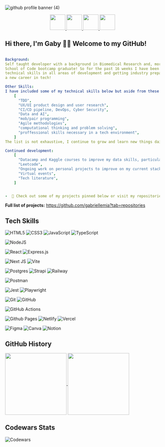 
![github profile banner (4)](https://github.com/gabriellemia/gabriellemia/assets/78322726/d697a821-98ed-4810-aff4-a511dfe71098)


<div align="center">
  
<a href="https://www.linkedin.com/in/gabriellemia/" target="_blank">
  <img height="50" src="https://github.com/gabriellemia/gabriellemia/assets/78322726/f284117d-7e7e-4c70-9a9d-19d84f1cd134"/>
</a>

<a href="https://github.com/gabriellemia" target="_blank">
  <img height="50" src="https://github.com/gabriellemia/gabriellemia/assets/78322726/580b330f-bc70-48ac-a515-82a09c7b4c98"/>
</a>

<a href="https://gabriellemia.me/" target="_blank">
  <img height="50" src="https://github.com/gabriellemia/gabriellemia/assets/78322726/d4b47a29-20cd-46ac-926f-2a573da3532c"/>
</a>

<a href="https://x.com/gabriellemia88" target="_blank">
  <img height="50" src="https://github.com/gabriellemia/gabriellemia/assets/78322726/351e726f-999b-4955-a280-a1ccc7059490"/>
</a>

</div>



## Hi there, I'm Gaby 🙋‍♀️ Welcome to my GitHub! 

```yaml

Background:
Self taught developer with a background in Biomedical Research and, more recently,
School of Code bootcamp graduate! So for the past 16 weeks I have been building and refining my
technical skills in all areas of development and getting industry prepared,ready to launch into
a new career in tech!

Other Skills:
I have included some of my technical skills below but aside from these I also have knowledge in:
    [
      "TDD",
      "UX/UI product design and user research",
      "CI/CD pipeline, DevOps, Cyber Security",
      "Data and AI",
      "mob/pair programming",
      "Agile methodologies",
      "computational thinking and problem solving",
      "proffessional skills necessary in a tech environment",
    ]
The list is not exhaustive, I continue to grow and learn new things daily!

Continued development:
    [
      "Datacamp and Kaggle courses to improve my data skills, particularly using SQL and Python to manipulate data",
      "Leetcode",
      "Ongoing work on personal projects to improve on my current stack",
      "Virtual events",
      "Tech literature",
    ]


-  👀 Check out some of my projects pinned below or visit my repositories page for more

```

**Full list of projects:**  https://github.com/gabriellemia?tab=repositories



## Tech Skills

![HTML5](https://img.shields.io/badge/html5-%23E34F26.svg?style=for-the-badge&logo=html5&logoColor=white)
![CSS3](https://img.shields.io/badge/css3-%231572B6.svg?style=for-the-badge&logo=css3&logoColor=white)
![JavaScript](https://img.shields.io/badge/javascript-%23323330.svg?style=for-the-badge&logo=javascript&logoColor=%23F7DF1E)
![TypeScript](https://img.shields.io/badge/typescript-%23007ACC.svg?style=for-the-badge&logo=typescript&logoColor=white)

![NodeJS](https://img.shields.io/badge/node.js-6DA55F?style=for-the-badge&logo=node.js&logoColor=white)

![React](https://img.shields.io/badge/react-%2320232a.svg?style=for-the-badge&logo=react&logoColor=%2361DAFB)
![Express.js](https://img.shields.io/badge/express.js-%23404d59.svg?style=for-the-badge&logo=express&logoColor=%2361DAFB)

![Next JS](https://img.shields.io/badge/Next-black?style=for-the-badge&logo=next.js&logoColor=white)
![Vite](https://img.shields.io/badge/Vite-B73BFE?style=for-the-badge&logo=vite&logoColor=FFD62E)

![Postgres](https://img.shields.io/badge/postgres-%23316192.svg?style=for-the-badge&logo=postgresql&logoColor=white)
![Strapi](https://img.shields.io/badge/strapi-%232E7EEA.svg?style=for-the-badge&logo=strapi&logoColor=white)
![Railway](https://img.shields.io/badge/Railway-131415?style=for-the-badge&logo=railway&logoColor=white)

![Postman](https://img.shields.io/badge/Postman-FF6C37?style=for-the-badge&logo=Postman&logoColor=white)

![Jest](https://img.shields.io/badge/Jest-C21325?style=for-the-badge&logo=jest&logoColor=white)
![Playwright](https://img.shields.io/badge/Playwright-45ba4b?style=for-the-badge&logo=Playwright&logoColor=white)

![Git](https://img.shields.io/badge/git-%23F05033.svg?style=for-the-badge&logo=git&logoColor=white)
![GitHub](https://img.shields.io/badge/github-%23121011.svg?style=for-the-badge&logo=github&logoColor=white)

![GitHub Actions](https://img.shields.io/badge/github%20actions-%232671E5.svg?style=for-the-badge&logo=githubactions&logoColor=white)

![Github Pages](https://img.shields.io/badge/github%20pages-121013?style=for-the-badge&logo=github&logoColor=white)
![Netlify](https://img.shields.io/badge/netlify-%23000000.svg?style=for-the-badge&logo=netlify&logoColor=#00C7B7)
![Vercel](https://img.shields.io/badge/vercel-%23000000.svg?style=for-the-badge&logo=vercel&logoColor=white)

![Figma](https://img.shields.io/badge/figma-%23F24E1E.svg?style=for-the-badge&logo=figma&logoColor=white)
![Canva](https://img.shields.io/badge/Canva-%2300C4CC.svg?style=for-the-badge&logo=Canva&logoColor=white)
![Notion](https://img.shields.io/badge/Notion-%23000000.svg?style=for-the-badge&logo=notion&logoColor=white)


## GitHub History

<a href="https://github.com/gabriellemia/github-readme-stats">
  <img height=200 align="center" src="https://github-readme-stats.vercel.app/api/top-langs/?username=gabriellemia&layout=donut&bg_color=30,CBFDD9,99BFFB&title_color=4C71F2&text_color=000" />
</a>

<a href="https://github.com/gabriellemia/github-readme-stats">
  <img height=200 align="center" src="https://github-readme-stats.vercel.app/api?username=gabriellemia&show_icons=true&bg_color=30,CBFDD9,99BFFB&title_color=4C71F2&text_color=000" />
</a>

## Codewars Stats

![Codewars](https://github.r2v.ch/codewars?user=gabriellemia&top_languages=true&stroke=%23b362ff&theme=solarized_dark)


